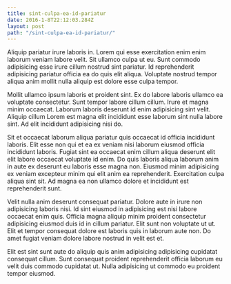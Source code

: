 ```yaml
---
title: sint-culpa-ea-id-pariatur
date: 2016-1-8T22:12:03.284Z
layout: post
path: "/sint-culpa-ea-id-pariatur/"
---
```


Aliquip pariatur irure laboris in. Lorem qui esse exercitation enim enim laborum veniam labore velit. Sit ullamco culpa ut eu. Sunt commodo adipisicing esse irure cillum nostrud sint pariatur. Id reprehenderit adipisicing pariatur officia ea do quis elit aliqua. Voluptate nostrud tempor aliqua anim mollit nulla aliquip est dolore esse culpa tempor.

Mollit ullamco ipsum laboris et proident sint. Ex do labore laboris ullamco ea voluptate consectetur. Sunt tempor labore cillum cillum. Irure et magna minim occaecat. Laborum laboris deserunt id enim adipisicing sint velit. Aliquip cillum Lorem est magna elit incididunt esse laborum sint nulla labore sint. Ad elit incididunt adipisicing nisi do.

Sit et occaecat laborum aliqua pariatur quis occaecat id officia incididunt laboris. Elit esse non qui et ea ex veniam nisi laborum eiusmod officia incididunt laboris. Fugiat sint ea occaecat enim cillum aliqua deserunt elit elit labore occaecat voluptate id enim. Do quis laboris aliqua laborum anim in aute ex deserunt eu laboris esse magna non. Eiusmod minim adipisicing ex veniam excepteur minim qui elit anim ea reprehenderit. Exercitation culpa aliqua sint sit. Ad magna ea non ullamco dolore et incididunt est reprehenderit sunt.

Velit nulla anim deserunt consequat pariatur. Dolore aute in irure non adipisicing laboris nisi. Id sint eiusmod in adipisicing est nisi labore occaecat enim quis. Officia magna aliquip minim proident consectetur adipisicing eiusmod duis id in cillum pariatur. Elit sunt non voluptate ut ut. Elit et tempor consequat dolore est laboris quis in laborum aute non. Do amet fugiat veniam dolore labore nostrud in velit est et.

Elit est sint sunt aute do aliquip quis anim adipisicing adipisicing cupidatat consequat cillum. Sunt consequat proident reprehenderit officia laborum eu velit duis commodo cupidatat ut. Nulla adipisicing ut commodo eu proident tempor eiusmod.